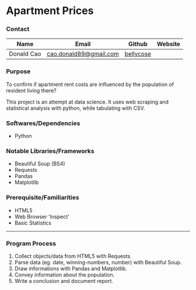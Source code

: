 # Apartment Prices

### Contact
|Name|Email|Github|Website|
|----|-----|------|-------|
Donald Cao|cao.donald89@gmail.com|[bellycose](https://github.com/bellycose "github")|
### Purpose

To confirm if apartment rent costs are influenced by the population of resident living there?

This project is an attempt at data science. It uses web scraping and statistical analysis with python, while tabulating with CSV.

### Softwares/Dependencies
- Python

### Notable Libraries/Frameworks
- Beautiful Soup (BS4)
- Requests
- Pandas
- Matplotlib

### Prerequisite/Familiarities
- HTML5
- Web Browser 'Inspect'
- Basic Statistics
---
### Program Process
1. Collect objects/data from HTML5 with Requests.
2. Parse data (eg. date, winning-numbers, number) with Beautiful Soup.
3. Draw informations with Pandas and Matplotlib.
4. Convey information about the population.
5. Write a conclusion and document report.
